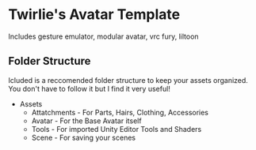 # Twirlie's Avatar Template

Includes gesture emulator, modular avatar, vrc fury, liltoon

## Folder Structure

Icluded is a reccomended folder structure to keep your assets organized. You don't have to follow it but I find it very useful!

* Assets
  * Attatchments - For Parts, Hairs, Clothing, Accessories
  * Avatar - For the Base Avatar itself
  * Tools - For imported Unity Editor Tools and Shaders
  * Scene - For saving your scenes

